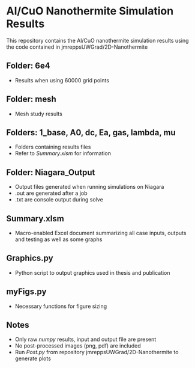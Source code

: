 # Al/CuO Nanothermite Simulation Results

This repository contains the Al/CuO nanothermite simulation results using the code contained in jmreppsUWGrad/2D-Nanothermite

## Folder: 6e4
- Results when using 60000 grid points

## Folder: mesh
- Mesh study results

## Folders: 1_base, A0, dc, Ea, gas, lambda, mu
- Folders containing results files
- Refer to *Summary.xlsm* for information

## Folder: Niagara_Output
- Output files generated when running simulations on Niagara
- .out are generated after a job
- .txt are console output during solve

## Summary.xlsm
- Macro-enabled Excel document summarizing all case inputs, outputs and testing as well as some graphs

## Graphics.py
- Python script to output graphics used in thesis and publication

## myFigs.py
- Necessary functions for figure sizing

## Notes
- Only raw *numpy* results, input and output file are present
- No post-processed images (png, pdf) are included
- Run *Post.py* from repository jmreppsUWGrad/2D-Nanothermite to generate plots

